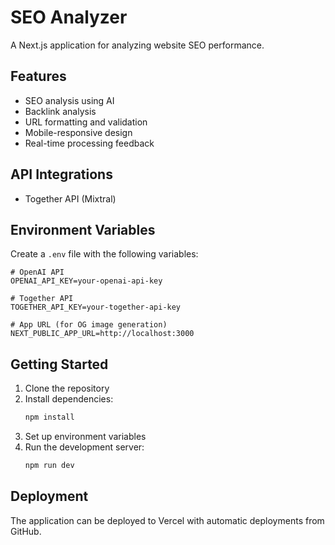 # SEO Analyzer

A Next.js application for analyzing website SEO performance.

## Features

- SEO analysis using AI
- Backlink analysis
- URL formatting and validation
- Mobile-responsive design
- Real-time processing feedback

## API Integrations

- Together API (Mixtral)

## Environment Variables

Create a `.env` file with the following variables:

```env
# OpenAI API
OPENAI_API_KEY=your-openai-api-key

# Together API
TOGETHER_API_KEY=your-together-api-key

# App URL (for OG image generation)
NEXT_PUBLIC_APP_URL=http://localhost:3000
```

## Getting Started

1. Clone the repository
2. Install dependencies:
   ```bash
   npm install
   ```
3. Set up environment variables
4. Run the development server:
   ```bash
   npm run dev
   ```

## Deployment

The application can be deployed to Vercel with automatic deployments from GitHub. 
